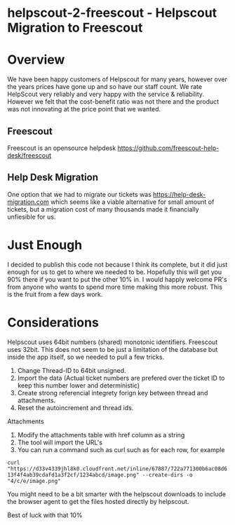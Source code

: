 # helpscout-2-freescout - Helpscout Migration to Freescout

# Overview

We have been happy customers of Helpscout for many years, however over the years prices have gone up and so have our staff count. We rate HelpScout very reliably and very happy with the service & reliability. However we felt that the cost-benefit ratio was not there and the product was not innovating at the price point that we wanted.

## Freescout
Freescout is an opensource helpdesk https://github.com/freescout-help-desk/freescout

## Help Desk Migration
One option that we had to migrate our tickets was https://help-desk-migration.com which seems like a viable alternative for small amount of tickets, but a migration cost of many thousands made it financially unfiesible for us.

# Just Enough

I decided to publish this code not because I think its complete, but it did just enough for us to get to where we needed to be. Hopefully this will get you 90% there if you want to put the other 10% in. I would happly welcome PR's from anyone who wants to spend more time making this more robust. This is the fruit from a few days work.

# Considerations
Helpscout uses 64bit numbers (shared) monotonic identifiers. Freescout uses 32bit. This does not seem to be just a limitation of the database but inside the app itself, so we needed to pull a few tricks.

1. Change Thread-ID to 64bit unsigned.
2. Import the data (Actual ticket numbers are prefered over the ticket ID to keep this number lower and deterministic)
3. Create strong referencial integrety forign key between thread and attachments.
4. Reset the autoincrement and thread ids.

Attachments
1. Modify the attachments table with href column as a string
2. The tool will import the URL's
3. You can run a command such as curl such as for each row, for example

`curl "https://d33v4339jhl8k0.cloudfront.net/inline/67887/722a771300b6ac08d613f4f4ab39cdafd1a3f2cf/1234abcd/image.png" --create-dirs -o "4/c/e/image.png"`

You might need to be a bit smarter with the helpscout downloads to include the browser agent to get the files hosted directly by helpscout.

Best of luck with that 10%